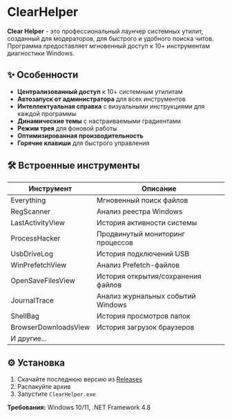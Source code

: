 # ClearHelper
**Clear Helper** - это профессиональный лаунчер системных утилит, созданный для модераторов, для быстрого и удобного поиска читов. Программа предоставляет мгновенный доступ к 10+ инструментам диагностики Windows.

## ✨ Особенности

- **Централизованный доступ** к 10+ системным утилитам
- **Автозапуск от администратора** для всех инструментов
- **Интеллектуальная справка** с визуальными инструкциями для каждой программы
- **Динамические темы** с настраиваемыми градиентами
- **Режим трея** для фоновой работы
- **Оптимизированная производительность**
- **Горячие клавиши** для быстрого управления

## 🛠️ Встроенные инструменты

| Инструмент | Описание |
|------------|----------|
| Everything | Мгновенный поиск файлов |
| RegScanner | Анализ реестра Windows |
| LastActivityView | История активности системы |
| ProcessHacker | Продвинутый мониторинг процессов |
| UsbDriveLog | История подключений USB |
| WinPrefetchView | Анализ Prefetch-файлов |
| OpenSaveFilesView | История открытия/сохранения файлов |
| JournalTrace | Анализ журнальных событий Windows|
| ShellBag | История просмотров папок |
| BrowserDownloadsView | История загрузок браузеров |
| И другие... | |

## ⚙️ Установка

1. Скачайте последнюю версию из [Releases](https://github.com/SqwaTik/ClearHelper/releases)
2. Распакуйте архив
3. Запустите `ClearHelper.exe`

**Требования:** Windows 10/11, .NET Framework 4.8
